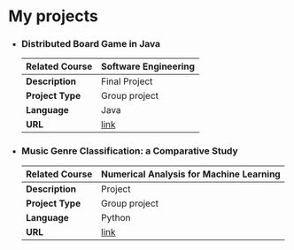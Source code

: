 # My projects

- ### Distributed Board Game in Java
    | **Related Course**  | Software Engineering                          |
  | ------------------- | -------------------------------------------------------- |
  | **Description**     | Final Project |
  | **Project Type**    | Group project                            |
  | **Language**        | Java                                               |
  | **URL**             | [link](https://github.com/gabricarm/IS23-AM08)     |


- ### Music Genre Classification: a Comparative Study
    | **Related Course**  | Numerical Analysis for Machine Learning                         |
  | ------------------- | -------------------------------------------------------- |
  | **Description**     | Project |
  | **Project Type**    | Group project                            |
  | **Language**        | Python                                               |
  | **URL**             | [link](https://github.com/gabricarr/Naml-project)     |
